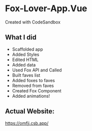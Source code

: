 # Fox-Lover-App.Vue

Created with CodeSandbox

## What I did

- Scaffolded app
- Added Styles
- Edited HTML
- Added data
- Used Fox API and Called
- Built faves list
- Added foxes to faves
- Removed from faves
- Created Fox Component
- Added animations!

## Actual Website:

https://omfjj.csb.app/

